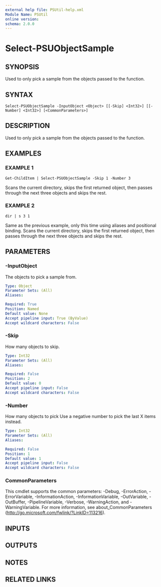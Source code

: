 ```yaml
---
external help file: PSUtil-help.xml
Module Name: PSUtil
online version:
schema: 2.0.0
---
```


# Select-PSUObjectSample

## SYNOPSIS
Used to only pick a sample from the objects passed to the function.

## SYNTAX

```
Select-PSUObjectSample -InputObject <Object> [[-Skip] <Int32>] [[-Number] <Int32>] [<CommonParameters>]
```

## DESCRIPTION
Used to only pick a sample from the objects passed to the function.

## EXAMPLES

### EXAMPLE 1
```
Get-ChildItem | Select-PSUObjectSample -Skip 1 -Number 3
```

Scans the current directory, skips the first returned object, then passes through the next three objects and skips the rest.

### EXAMPLE 2
```
dir | s 3 1
```

Same as the previous example, only this time using aliases and positional binding.
Scans the current directory, skips the first returned object, then passes through the next three objects and skips the rest.

## PARAMETERS

### -InputObject
The objects to pick a sample from.

```yaml
Type: Object
Parameter Sets: (All)
Aliases:

Required: True
Position: Named
Default value: None
Accept pipeline input: True (ByValue)
Accept wildcard characters: False
```

### -Skip
How many objects to skip.

```yaml
Type: Int32
Parameter Sets: (All)
Aliases:

Required: False
Position: 2
Default value: 0
Accept pipeline input: False
Accept wildcard characters: False
```

### -Number
How many objects to pick
Use a negative number to pick the last X items instead.

```yaml
Type: Int32
Parameter Sets: (All)
Aliases:

Required: False
Position: 1
Default value: 1
Accept pipeline input: False
Accept wildcard characters: False
```

### CommonParameters
This cmdlet supports the common parameters: -Debug, -ErrorAction, -ErrorVariable, -InformationAction, -InformationVariable, -OutVariable, -OutBuffer, -PipelineVariable, -Verbose, -WarningAction, and -WarningVariable. For more information, see about_CommonParameters (http://go.microsoft.com/fwlink/?LinkID=113216).

## INPUTS

## OUTPUTS

## NOTES

## RELATED LINKS
